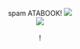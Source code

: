 <p align="center">
spam ATABOOK! 
<img src="https://xyz.crd.co/assets/images/gallery07/d30965a5.gif?v=de6feabd">

<br>
<img src="https://xyz.crd.co/assets/images/gallery22/71544e41.gif?v=de6feabd">
<br>
<br>
!








<!--
**deathdelivery/deathdelivery** is a ✨ _special_ ✨ repository because its `README.md` (this file) appears on your GitHub profile.

Here are some ideas to get you started:

- 🔭 I’m currently working on ...
- 🌱 I’m currently learning ...
- 👯 I’m looking to collaborate on ...
- 🤔 I’m looking for help with ...
- 💬 Ask me about ...
- 📫 How to reach me: ...
- 😄 Pronouns: ...
- ⚡ Fun fact: ...
-->
